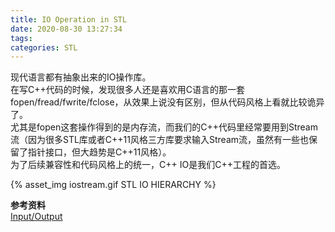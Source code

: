 ```yaml
---
title: IO Operation in STL
date: 2020-08-30 13:27:34
tags:
categories: STL
---
```

现代语言都有抽象出来的IO操作库。  
在写C++代码的时候，发现很多人还是喜欢用C语言的那一套fopen/fread/fwrite/fclose，从效果上说没有区别，但从代码风格上看就比较诡异了。  
尤其是fopen这套操作得到的是内存流，而我们的C++代码里经常要用到Stream流（因为很多STL库或者C++11风格三方库要求输入Stream流，虽然有一些也保留了指针接口，但大趋势是C++11风格）。  
为了后续兼容性和代码风格上的统一，C++ IO是我们C++工程的首选。  

{% asset_img iostream.gif STL IO HIERARCHY %}   




__参考资料__  
[Input/Output](http://www.cplusplus.com/reference/iolibrary/)  

